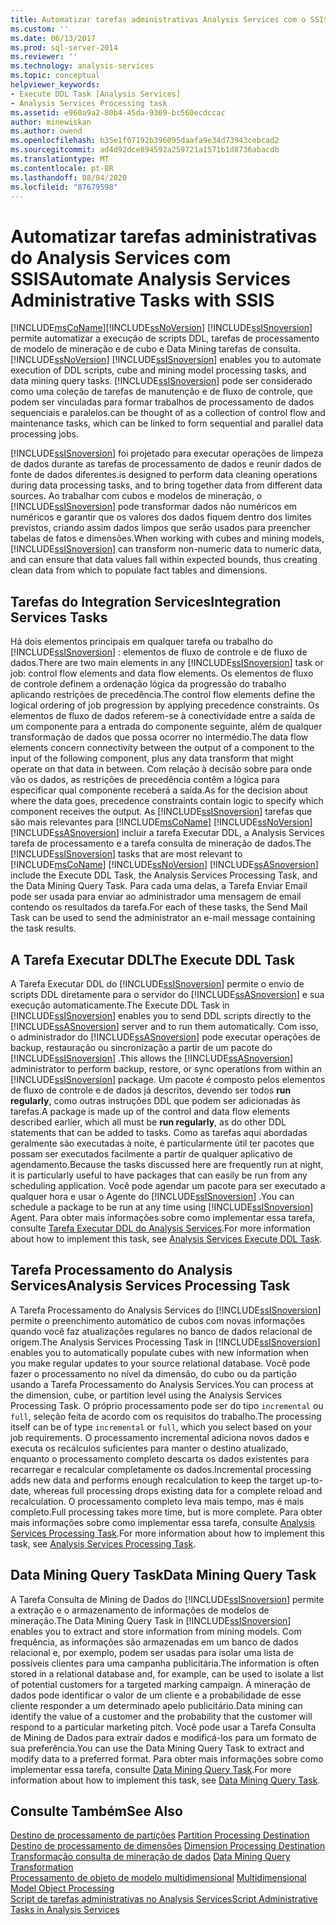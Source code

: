 ```yaml
---
title: Automatizar tarefas administrativas Analysis Services com o SSIS | Microsoft Docs
ms.custom: ''
ms.date: 06/13/2017
ms.prod: sql-server-2014
ms.reviewer: ''
ms.technology: analysis-services
ms.topic: conceptual
helpviewer_keywords:
- Execute DDL Task [Analysis Services]
- Analysis Services Processing task
ms.assetid: e960a9a2-80b4-45da-9369-bc560ecdccac
author: minewiskan
ms.author: owend
ms.openlocfilehash: b35e1f07192b396095daafa9e34d73943cebcad2
ms.sourcegitcommit: ad4d92dce894592a259721a1571b1d8736abacdb
ms.translationtype: MT
ms.contentlocale: pt-BR
ms.lasthandoff: 08/04/2020
ms.locfileid: "87679598"
---
```

# <a name="automate-analysis-services-administrative-tasks-with-ssis"></a><span data-ttu-id="062b6-102">Automatizar tarefas administrativas do Analysis Services com SSIS</span><span class="sxs-lookup"><span data-stu-id="062b6-102">Automate Analysis Services Administrative Tasks with SSIS</span></span>
  [!INCLUDE[msCoName](../../includes/msconame-md.md)]<span data-ttu-id="062b6-103">[!INCLUDE[ssNoVersion](../../includes/ssnoversion-md.md)] [!INCLUDE[ssISnoversion](../../includes/ssisnoversion-md.md)] permite automatizar a execução de scripts DDL, tarefas de processamento de modelo de mineração e de cubo e Data Mining tarefas de consulta.</span><span class="sxs-lookup"><span data-stu-id="062b6-103">[!INCLUDE[ssNoVersion](../../includes/ssnoversion-md.md)] [!INCLUDE[ssISnoversion](../../includes/ssisnoversion-md.md)] enables you to automate execution of DDL scripts, cube and mining model processing tasks, and data mining query tasks.</span></span> [!INCLUDE[ssISnoversion](../../includes/ssisnoversion-md.md)] <span data-ttu-id="062b6-104">pode ser considerado como uma coleção de tarefas de manutenção e de fluxo de controle, que podem ser vinculadas para formar trabalhos de processamento de dados sequenciais e paralelos.</span><span class="sxs-lookup"><span data-stu-id="062b6-104">can be thought of as a collection of control flow and maintenance tasks, which can be linked to form sequential and parallel data processing jobs.</span></span>  
  
 [!INCLUDE[ssISnoversion](../../includes/ssisnoversion-md.md)] <span data-ttu-id="062b6-105">foi projetado para executar operações de limpeza de dados durante as tarefas de processamento de dados e reunir dados de fonte de dados diferentes.</span><span class="sxs-lookup"><span data-stu-id="062b6-105">is designed to perform data cleaning operations during data processing tasks, and to bring together data from different data sources.</span></span> <span data-ttu-id="062b6-106">Ao trabalhar com cubos e modelos de mineração, o [!INCLUDE[ssISnoversion](../../includes/ssisnoversion-md.md)] pode transformar dados não numéricos em numéricos e garantir que os valores dos dados fiquem dentro dos limites previstos, criando assim dados limpos que serão usados para preencher tabelas de fatos e dimensões.</span><span class="sxs-lookup"><span data-stu-id="062b6-106">When working with cubes and mining models, [!INCLUDE[ssISnoversion](../../includes/ssisnoversion-md.md)] can transform non-numeric data to numeric data, and can ensure that data values fall within expected bounds, thus creating clean data from which to populate fact tables and dimensions.</span></span>  
  
## <a name="integration-services-tasks"></a><span data-ttu-id="062b6-107">Tarefas do Integration Services</span><span class="sxs-lookup"><span data-stu-id="062b6-107">Integration Services Tasks</span></span>  
 <span data-ttu-id="062b6-108">Há dois elementos principais em qualquer tarefa ou trabalho do [!INCLUDE[ssISnoversion](../../includes/ssisnoversion-md.md)] : elementos de fluxo de controle e de fluxo de dados.</span><span class="sxs-lookup"><span data-stu-id="062b6-108">There are two main elements in any [!INCLUDE[ssISnoversion](../../includes/ssisnoversion-md.md)] task or job: control flow elements and data flow elements.</span></span> <span data-ttu-id="062b6-109">Os elementos de fluxo de controle definem a ordenação lógica da progressão do trabalho aplicando restrições de precedência.</span><span class="sxs-lookup"><span data-stu-id="062b6-109">The control flow elements define the logical ordering of job progression by applying precedence constraints.</span></span> <span data-ttu-id="062b6-110">Os elementos de fluxo de dados referem-se à conectividade entre a saída de um componente para a entrada do componente seguinte, além de qualquer transformação de dados que possa ocorrer no intermédio.</span><span class="sxs-lookup"><span data-stu-id="062b6-110">The data flow elements concern connectivity between the output of a component to the input of the following component, plus any data transform that might operate on that data in between.</span></span> <span data-ttu-id="062b6-111">Com relação à decisão sobre para onde vão os dados, as restrições de precedência contêm a lógica para especificar qual componente receberá a saída.</span><span class="sxs-lookup"><span data-stu-id="062b6-111">As for the decision about where the data goes, precedence constraints contain logic to specify which component receives the output.</span></span> <span data-ttu-id="062b6-112">As [!INCLUDE[ssISnoversion](../../includes/ssisnoversion-md.md)] tarefas que são mais relevantes para [!INCLUDE[msCoName](../../includes/msconame-md.md)] [!INCLUDE[ssNoVersion](../../includes/ssnoversion-md.md)] [!INCLUDE[ssASnoversion](../../includes/ssasnoversion-md.md)] incluir a tarefa Executar DDL, a Analysis Services tarefa de processamento e a tarefa consulta de mineração de dados.</span><span class="sxs-lookup"><span data-stu-id="062b6-112">The [!INCLUDE[ssISnoversion](../../includes/ssisnoversion-md.md)] tasks that are most relevant to [!INCLUDE[msCoName](../../includes/msconame-md.md)] [!INCLUDE[ssNoVersion](../../includes/ssnoversion-md.md)] [!INCLUDE[ssASnoversion](../../includes/ssasnoversion-md.md)] include the Execute DDL Task, the Analysis Services Processing Task, and the Data Mining Query Task.</span></span> <span data-ttu-id="062b6-113">Para cada uma delas, a Tarefa Enviar Email pode ser usada para enviar ao administrador uma mensagem de email contendo os resultados da tarefa.</span><span class="sxs-lookup"><span data-stu-id="062b6-113">For each of these tasks, the Send Mail Task can be used to send the administrator an e-mail message containing the task results.</span></span>  
  
## <a name="the-execute-ddl-task"></a><span data-ttu-id="062b6-114">A Tarefa Executar DDL</span><span class="sxs-lookup"><span data-stu-id="062b6-114">The Execute DDL Task</span></span>  
 <span data-ttu-id="062b6-115">A Tarefa Executar DDL do [!INCLUDE[ssISnoversion](../../includes/ssisnoversion-md.md)] permite o envio de scripts DDL diretamente para o servidor do [!INCLUDE[ssASnoversion](../../includes/ssasnoversion-md.md)] e sua execução automaticamente.</span><span class="sxs-lookup"><span data-stu-id="062b6-115">The Execute DDL Task in [!INCLUDE[ssISnoversion](../../includes/ssisnoversion-md.md)] enables you to send DDL scripts directly to the [!INCLUDE[ssASnoversion](../../includes/ssasnoversion-md.md)] server and to run them automatically.</span></span> <span data-ttu-id="062b6-116">Com isso, o administrador do [!INCLUDE[ssASnoversion](../../includes/ssasnoversion-md.md)] pode executar operações de backup, restauração ou sincronização a partir de um pacote do [!INCLUDE[ssISnoversion](../../includes/ssisnoversion-md.md)] .</span><span class="sxs-lookup"><span data-stu-id="062b6-116">This allows the [!INCLUDE[ssASnoversion](../../includes/ssasnoversion-md.md)] administrator to perform backup, restore, or sync operations from within an [!INCLUDE[ssISnoversion](../../includes/ssisnoversion-md.md)] package.</span></span> <span data-ttu-id="062b6-117">Um pacote é composto pelos elementos de fluxo de controle e de dados já descritos, devendo ser todos **run regularly**, como outras instruções DDL que podem ser adicionadas às tarefas.</span><span class="sxs-lookup"><span data-stu-id="062b6-117">A package is made up of the control and data flow elements described earlier, which all must be **run regularly**, as do other DDL statements that can be added to tasks.</span></span> <span data-ttu-id="062b6-118">Como as tarefas aqui abordadas geralmente são executadas à noite, é particularmente útil ter pacotes que possam ser executados facilmente a partir de qualquer aplicativo de agendamento.</span><span class="sxs-lookup"><span data-stu-id="062b6-118">Because the tasks discussed here are frequently run at night, it is particularly useful to have packages that can easily be run from any scheduling application.</span></span> <span data-ttu-id="062b6-119">Você pode agendar um pacote para ser executado a qualquer hora e usar o Agente do [!INCLUDE[ssISnoversion](../../includes/ssisnoversion-md.md)] .</span><span class="sxs-lookup"><span data-stu-id="062b6-119">You can schedule a package to be run at any time using [!INCLUDE[ssISnoversion](../../includes/ssisnoversion-md.md)] Agent.</span></span> <span data-ttu-id="062b6-120">Para obter mais informações sobre como implementar essa tarefa, consulte [Tarefa Executar DDL do Analysis Services](../../integration-services/control-flow/analysis-services-execute-ddl-task.md).</span><span class="sxs-lookup"><span data-stu-id="062b6-120">For more information about how to implement this task, see [Analysis Services Execute DDL Task](../../integration-services/control-flow/analysis-services-execute-ddl-task.md).</span></span>  
  
## <a name="analysis-services-processing-task"></a><span data-ttu-id="062b6-121">Tarefa Processamento do Analysis Services</span><span class="sxs-lookup"><span data-stu-id="062b6-121">Analysis Services Processing Task</span></span>  
 <span data-ttu-id="062b6-122">A Tarefa Processamento do Analysis Services do [!INCLUDE[ssISnoversion](../../includes/ssisnoversion-md.md)] permite o preenchimento automático de cubos com novas informações quando você faz atualizações regulares no banco de dados relacional de origem.</span><span class="sxs-lookup"><span data-stu-id="062b6-122">The Analysis Services Processing Task in [!INCLUDE[ssISnoversion](../../includes/ssisnoversion-md.md)] enables you to automatically populate cubes with new information when you make regular updates to your source relational database.</span></span> <span data-ttu-id="062b6-123">Você pode fazer o processamento no nível da dimensão, do cubo ou da partição usando a Tarefa Processamento do Analysis Services.</span><span class="sxs-lookup"><span data-stu-id="062b6-123">You can process at the dimension, cube, or partition level using the Analysis Services Processing Task.</span></span> <span data-ttu-id="062b6-124">O próprio processamento pode ser do tipo `incremental` ou `full`, seleção feita de acordo com os requisitos do trabalho.</span><span class="sxs-lookup"><span data-stu-id="062b6-124">The processing itself can be of type `incremental` or `full`, which you select based on your job requirements.</span></span> <span data-ttu-id="062b6-125">O processamento incremental adiciona novos dados e executa os recálculos suficientes para manter o destino atualizado, enquanto o processamento completo descarta os dados existentes para recarregar e recalcular completamente os dados.</span><span class="sxs-lookup"><span data-stu-id="062b6-125">Incremental processing adds new data and performs enough recalculation to keep the target up-to-date, whereas full processing drops existing data for a complete reload and recalculation.</span></span> <span data-ttu-id="062b6-126">O processamento completo leva mais tempo, mas é mais completo.</span><span class="sxs-lookup"><span data-stu-id="062b6-126">Full processing takes more time, but is more complete.</span></span> <span data-ttu-id="062b6-127">Para obter mais informações sobre como implementar essa tarefa, consulte [Analysis Services Processing Task](../../integration-services/control-flow/analysis-services-processing-task.md).</span><span class="sxs-lookup"><span data-stu-id="062b6-127">For more information about how to implement this task, see [Analysis Services Processing Task](../../integration-services/control-flow/analysis-services-processing-task.md).</span></span>  
  
## <a name="data-mining-query-task"></a><span data-ttu-id="062b6-128">Data Mining Query Task</span><span class="sxs-lookup"><span data-stu-id="062b6-128">Data Mining Query Task</span></span>  
 <span data-ttu-id="062b6-129">A Tarefa Consulta de Mining de Dados do [!INCLUDE[ssISnoversion](../../includes/ssisnoversion-md.md)] permite a extração e o armazenamento de informações de modelos de mineração.</span><span class="sxs-lookup"><span data-stu-id="062b6-129">The Data Mining Query Task in [!INCLUDE[ssISnoversion](../../includes/ssisnoversion-md.md)] enables you to extract and store information from mining models.</span></span> <span data-ttu-id="062b6-130">Com frequência, as informações são armazenadas em um banco de dados relacional e, por exemplo, podem ser usadas para isolar uma lista de possíveis clientes para uma campanha publicitária.</span><span class="sxs-lookup"><span data-stu-id="062b6-130">The information is often stored in a relational database and, for example, can be used to isolate a list of potential customers for a targeted marking campaign.</span></span> <span data-ttu-id="062b6-131">A mineração de dados pode identificar o valor de um cliente e a probabilidade de esse cliente responder a um determinado apelo publicitário.</span><span class="sxs-lookup"><span data-stu-id="062b6-131">Data mining can identify the value of a customer and the probability that the customer will respond to a particular marketing pitch.</span></span> <span data-ttu-id="062b6-132">Você pode usar a Tarefa Consulta de Mining de Dados para extrair dados e modificá-los para um formato de sua preferência.</span><span class="sxs-lookup"><span data-stu-id="062b6-132">You can use the Data Mining Query Task to extract and modify data to a preferred format.</span></span> <span data-ttu-id="062b6-133">Para obter mais informações sobre como implementar essa tarefa, consulte [Data Mining Query Task](../../integration-services/control-flow/data-mining-query-task.md).</span><span class="sxs-lookup"><span data-stu-id="062b6-133">For more information about how to implement this task, see [Data Mining Query Task](../../integration-services/control-flow/data-mining-query-task.md).</span></span>  
  
## <a name="see-also"></a><span data-ttu-id="062b6-134">Consulte Também</span><span class="sxs-lookup"><span data-stu-id="062b6-134">See Also</span></span>  
 <span data-ttu-id="062b6-135">[Destino de processamento de partições](../../integration-services/data-flow/partition-processing-destination.md) </span><span class="sxs-lookup"><span data-stu-id="062b6-135">[Partition Processing Destination](../../integration-services/data-flow/partition-processing-destination.md) </span></span>  
 <span data-ttu-id="062b6-136">[Destino de processamento de dimensões](../../integration-services/data-flow/dimension-processing-destination.md) </span><span class="sxs-lookup"><span data-stu-id="062b6-136">[Dimension Processing Destination](../../integration-services/data-flow/dimension-processing-destination.md) </span></span>  
 <span data-ttu-id="062b6-137">[Transformação consulta de mineração de dados](../../integration-services/data-flow/transformations/data-mining-query-transformation.md) </span><span class="sxs-lookup"><span data-stu-id="062b6-137">[Data Mining Query Transformation](../../integration-services/data-flow/transformations/data-mining-query-transformation.md) </span></span>  
 <span data-ttu-id="062b6-138">[Processamento de objeto de modelo multidimensional](../multidimensional-models/processing-a-multidimensional-model-analysis-services.md) </span><span class="sxs-lookup"><span data-stu-id="062b6-138">[Multidimensional Model Object Processing](../multidimensional-models/processing-a-multidimensional-model-analysis-services.md) </span></span>  
 [<span data-ttu-id="062b6-139">Script de tarefas administrativas no Analysis Services</span><span class="sxs-lookup"><span data-stu-id="062b6-139">Script Administrative Tasks in Analysis Services</span></span>](../script-administrative-tasks-in-analysis-services.md)  
  
  

